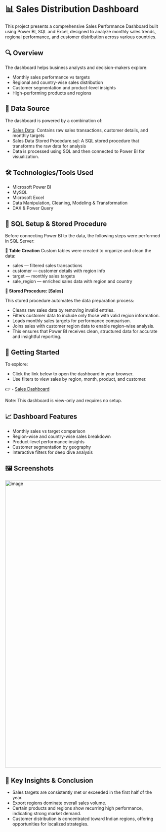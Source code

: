 # **📊 Sales Distribution Dashboard**

This project presents a comprehensive Sales Performance Dashboard built using Power BI, SQL and Excel, designed to analyze monthly sales trends, regional performance, and customer distribution across various countries.


## **🔍 Overview**

The dashboard helps business analysts and decision-makers explore:

- Monthly sales performance vs targets
- Regional and country-wise sales distribution
- Customer segmentation and product-level insights
- High-performing products and regions


## **📁 Data Source**

The dashboard is powered by a combination of:

- <a href="https://github.com/SurajRamteke39/Sales_Dashboard/commit/6c51b53287462dd8799dc03306ce8794d95d041a">Sales Data</a>: Contains raw sales transactions, customer details, and monthly targets
- Sales Data Stored Procedure.sql: A SQL stored procedure that transforms the raw data for analysis
- Data is processed using SQL and then connected to Power BI for visualization.


## **🛠️ Technologies/Tools Used**

- Microsoft Power BI
- MySQL
- Microsoft Excel
- Data Manipulation, Cleaning, Modeling & Transformation
- DAX & Power Query

  
## **🧾 SQL Setup & Stored Procedure**

Before connecting Power BI to the data, the following steps were performed in SQL Server:

**🔹 Table Creation**
Custom tables were created to organize and clean the data:

  - sales — filtered sales transactions
  - customer — customer details with region info
  - target — monthly sales targets
  - sale_region — enriched sales data with region and country

**🔹 Stored Procedure: [Sales]**

This stored procedure automates the data preparation process:

- Cleans raw sales data by removing invalid entries.
- Filters customer data to include only those with valid region information.
- Loads monthly sales targets for performance comparison.
- Joins sales with customer region data to enable region-wise analysis.
- This ensures that Power BI receives clean, structured data for accurate and insightful reporting.


## **🚀 Getting Started**

To explore:

- Click the link below to open the dashboard in your browser.
- Use filters to view sales by region, month, product, and customer.
  
👉 - <a href="https://app.powerbi.com/view?r=eyJrIjoiYmZiZGFjMjYtMzY5YS00YWE1LTgxNDgtNjA2MGQxYjZlZDEzIiwidCI6ImFjNDUxYzMzLWU4MGYtNDQwYi1hOTk2LTE0MjJkMzcwY2U2ZSJ9">Sales Dashboard</a>

Note: This dashboard is view-only and requires no setup.


## **📈 Dashboard Features**

- Monthly sales vs target comparison
- Region-wise and country-wise sales breakdown
- Product-level performance insights
- Customer segmentation by geography
- Interactive filters for deep dive analysis

  
## **🖼️ Screenshots**

<img width="1647" height="926" alt="image" src="https://github.com/user-attachments/assets/b01bfc70-ef98-4e56-ba51-09fbc2e9f9da" />


## **🧠 Key Insights & Conclusion**

- Sales targets are consistently met or exceeded in the first half of the year.
- Export regions dominate overall sales volume.
- Certain products and regions show recurring high performance, indicating strong market demand.
- Customer distribution is concentrated toward Indian regions, offering opportunities for localized strategies.
